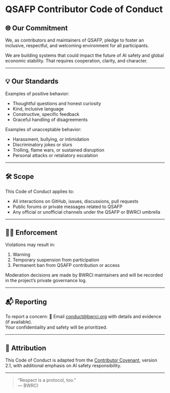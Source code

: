 
# QSAFP Contributor Code of Conduct

## 🌐 Our Commitment

We, as contributors and maintainers of QSAFP, pledge to foster an inclusive, respectful, and welcoming environment for all participants.

We are building systems that could impact the future of AI safety and global economic stability. That requires cooperation, clarity, and character.

---

## 💡 Our Standards

Examples of positive behavior:
- Thoughtful questions and honest curiosity
- Kind, inclusive language
- Constructive, specific feedback
- Graceful handling of disagreements

Examples of unacceptable behavior:
- Harassment, bullying, or intimidation
- Discriminatory jokes or slurs
- Trolling, flame wars, or sustained disruption
- Personal attacks or retaliatory escalation

---

## 🛠 Scope

This Code of Conduct applies to:
- All interactions on GitHub, issues, discussions, pull requests
- Public forums or private messages related to QSAFP
- Any official or unofficial channels under the QSAFP or BWRCI umbrella

---

## 🧑‍⚖️ Enforcement

Violations may result in:
1. Warning
2. Temporary suspension from participation
3. Permanent ban from QSAFP contribution or access

Moderation decisions are made by BWRCI maintainers and will be recorded in the project’s private governance log.

---

## 📬 Reporting

To report a concern:
📧 Email [conduct@bwrci.org](mailto:conduct@bwrci.org) with details and evidence (if available).  
Your confidentiality and safety will be prioritized.

---

## 🙏 Attribution

This Code of Conduct is adapted from the [Contributor Covenant](https://www.contributor-covenant.org/), version 2.1, with additional emphasis on AI safety responsibility.

---

> “Respect is a protocol, too.”  
> — BWRCI
